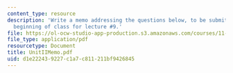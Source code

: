 ```yaml
---
content_type: resource
description: 'Write a memo addressing the questions below, to be submitted at the
  beginning of class for lecture #9.'
file: https://ol-ocw-studio-app-production.s3.amazonaws.com/courses/11-201-gateway-planning-action-fall-2002/d1e222439227c1a7c811211bf9426845_UnitIIMemo.pdf
file_type: application/pdf
resourcetype: Document
title: UnitIIMemo.pdf
uid: d1e22243-9227-c1a7-c811-211bf9426845
---
```

